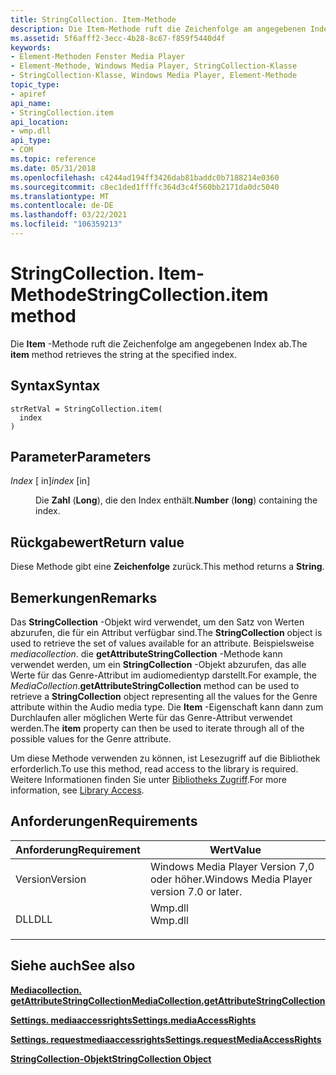 ```yaml
---
title: StringCollection. Item-Methode
description: Die Item-Methode ruft die Zeichenfolge am angegebenen Index ab.
ms.assetid: 5f6afff2-3ecc-4b28-8c67-f859f5440d4f
keywords:
- Element-Methoden Fenster Media Player
- Element-Methode, Windows Media Player, StringCollection-Klasse
- StringCollection-Klasse, Windows Media Player, Element-Methode
topic_type:
- apiref
api_name:
- StringCollection.item
api_location:
- wmp.dll
api_type:
- COM
ms.topic: reference
ms.date: 05/31/2018
ms.openlocfilehash: c4244ad194ff3426dab81baddc0b7188214e0360
ms.sourcegitcommit: c8ec1ded1ffffc364d3c4f560bb2171da0dc5040
ms.translationtype: MT
ms.contentlocale: de-DE
ms.lasthandoff: 03/22/2021
ms.locfileid: "106359213"
---
```

# <a name="stringcollectionitem-method"></a><span data-ttu-id="024c3-106">StringCollection. Item-Methode</span><span class="sxs-lookup"><span data-stu-id="024c3-106">StringCollection.item method</span></span>

<span data-ttu-id="024c3-107">Die **Item** -Methode ruft die Zeichenfolge am angegebenen Index ab.</span><span class="sxs-lookup"><span data-stu-id="024c3-107">The **item** method retrieves the string at the specified index.</span></span>

## <a name="syntax"></a><span data-ttu-id="024c3-108">Syntax</span><span class="sxs-lookup"><span data-stu-id="024c3-108">Syntax</span></span>


```JScript
strRetVal = StringCollection.item(
  index
)
```



## <a name="parameters"></a><span data-ttu-id="024c3-109">Parameter</span><span class="sxs-lookup"><span data-stu-id="024c3-109">Parameters</span></span>

<dl> <dt>

<span data-ttu-id="024c3-110">*Index* \[ in\]</span><span class="sxs-lookup"><span data-stu-id="024c3-110">*index* \[in\]</span></span>
</dt> <dd>

<span data-ttu-id="024c3-111">Die **Zahl** (**Long**), die den Index enthält.</span><span class="sxs-lookup"><span data-stu-id="024c3-111">**Number** (**long**) containing the index.</span></span>

</dd> </dl>

## <a name="return-value"></a><span data-ttu-id="024c3-112">Rückgabewert</span><span class="sxs-lookup"><span data-stu-id="024c3-112">Return value</span></span>

<span data-ttu-id="024c3-113">Diese Methode gibt eine **Zeichenfolge** zurück.</span><span class="sxs-lookup"><span data-stu-id="024c3-113">This method returns a **String**.</span></span>

## <a name="remarks"></a><span data-ttu-id="024c3-114">Bemerkungen</span><span class="sxs-lookup"><span data-stu-id="024c3-114">Remarks</span></span>

<span data-ttu-id="024c3-115">Das **StringCollection** -Objekt wird verwendet, um den Satz von Werten abzurufen, die für ein Attribut verfügbar sind.</span><span class="sxs-lookup"><span data-stu-id="024c3-115">The **StringCollection** object is used to retrieve the set of values available for an attribute.</span></span> <span data-ttu-id="024c3-116">Beispielsweise *mediacollection*. die **getAttributeStringCollection** -Methode kann verwendet werden, um ein **StringCollection** -Objekt abzurufen, das alle Werte für das Genre-Attribut im audiomedientyp darstellt.</span><span class="sxs-lookup"><span data-stu-id="024c3-116">For example, the *MediaCollection*.**getAttributeStringCollection** method can be used to retrieve a **StringCollection** object representing all the values for the Genre attribute within the Audio media type.</span></span> <span data-ttu-id="024c3-117">Die **Item** -Eigenschaft kann dann zum Durchlaufen aller möglichen Werte für das Genre-Attribut verwendet werden.</span><span class="sxs-lookup"><span data-stu-id="024c3-117">The **item** property can then be used to iterate through all of the possible values for the Genre attribute.</span></span>

<span data-ttu-id="024c3-118">Um diese Methode verwenden zu können, ist Lesezugriff auf die Bibliothek erforderlich.</span><span class="sxs-lookup"><span data-stu-id="024c3-118">To use this method, read access to the library is required.</span></span> <span data-ttu-id="024c3-119">Weitere Informationen finden Sie unter [Bibliotheks Zugriff](library-access.md).</span><span class="sxs-lookup"><span data-stu-id="024c3-119">For more information, see [Library Access](library-access.md).</span></span>

## <a name="requirements"></a><span data-ttu-id="024c3-120">Anforderungen</span><span class="sxs-lookup"><span data-stu-id="024c3-120">Requirements</span></span>



| <span data-ttu-id="024c3-121">Anforderung</span><span class="sxs-lookup"><span data-stu-id="024c3-121">Requirement</span></span> | <span data-ttu-id="024c3-122">Wert</span><span class="sxs-lookup"><span data-stu-id="024c3-122">Value</span></span> |
|--------------------|------------------------------------------------------------------------------------|
| <span data-ttu-id="024c3-123">Version</span><span class="sxs-lookup"><span data-stu-id="024c3-123">Version</span></span><br/> | <span data-ttu-id="024c3-124">Windows Media Player Version 7,0 oder höher.</span><span class="sxs-lookup"><span data-stu-id="024c3-124">Windows Media Player version 7.0 or later.</span></span><br/>                              |
| <span data-ttu-id="024c3-125">DLL</span><span class="sxs-lookup"><span data-stu-id="024c3-125">DLL</span></span><br/>     | <dl> <span data-ttu-id="024c3-126"><dt>Wmp.dll</dt></span><span class="sxs-lookup"><span data-stu-id="024c3-126"><dt>Wmp.dll</dt></span></span> </dl> |



## <a name="see-also"></a><span data-ttu-id="024c3-127">Siehe auch</span><span class="sxs-lookup"><span data-stu-id="024c3-127">See also</span></span>

<dl> <dt>

[<span data-ttu-id="024c3-128">**Mediacollection. getAttributeStringCollection**</span><span class="sxs-lookup"><span data-stu-id="024c3-128">**MediaCollection.getAttributeStringCollection**</span></span>](mediacollection-getattributestringcollection.md)
</dt> <dt>

[<span data-ttu-id="024c3-129">**Settings. mediaaccessrights**</span><span class="sxs-lookup"><span data-stu-id="024c3-129">**Settings.mediaAccessRights**</span></span>](settings-mediaaccessrights.md)
</dt> <dt>

[<span data-ttu-id="024c3-130">**Settings. requestmediaaccessrights**</span><span class="sxs-lookup"><span data-stu-id="024c3-130">**Settings.requestMediaAccessRights**</span></span>](settings-requestmediaaccessrights.md)
</dt> <dt>

[<span data-ttu-id="024c3-131">**StringCollection-Objekt**</span><span class="sxs-lookup"><span data-stu-id="024c3-131">**StringCollection Object**</span></span>](stringcollection-object.md)
</dt> </dl>

 

 





